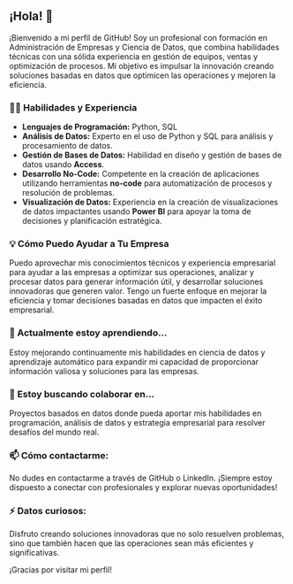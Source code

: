 ## ¡Hola! 👋

¡Bienvenido a mi perfil de GitHub! Soy un profesional con formación en Administración de Empresas y Ciencia de Datos, que combina habilidades técnicas con una sólida experiencia en gestión de equipos, ventas y optimización de procesos. Mi objetivo es impulsar la innovación creando soluciones basadas en datos que optimicen las operaciones y mejoren la eficiencia.

### 👨‍💻 Habilidades y Experiencia

- **Lenguajes de Programación:** Python, SQL
- **Análisis de Datos:** Experto en el uso de Python y SQL para análisis y procesamiento de datos.
- **Gestión de Bases de Datos:** Habilidad en diseño y gestión de bases de datos usando **Access**.
- **Desarrollo No-Code:** Competente en la creación de aplicaciones utilizando herramientas **no-code** para automatización de procesos y resolución de problemas.
- **Visualización de Datos:** Experiencia en la creación de visualizaciones de datos impactantes usando **Power BI** para apoyar la toma de decisiones y planificación estratégica.

### 💡 Cómo Puedo Ayudar a Tu Empresa

Puedo aprovechar mis conocimientos técnicos y experiencia empresarial para ayudar a las empresas a optimizar sus operaciones, analizar y procesar datos para generar información útil, y desarrollar soluciones innovadoras que generen valor. Tengo un fuerte enfoque en mejorar la eficiencia y tomar decisiones basadas en datos que impacten el éxito empresarial.

### 🌱 Actualmente estoy aprendiendo...
Estoy mejorando continuamente mis habilidades en ciencia de datos y aprendizaje automático para expandir mi capacidad de proporcionar información valiosa y soluciones para las empresas.

### 👯 Estoy buscando colaborar en...
Proyectos basados en datos donde pueda aportar mis habilidades en programación, análisis de datos y estrategia empresarial para resolver desafíos del mundo real.

### 📫 Cómo contactarme:
No dudes en contactarme a través de GitHub o LinkedIn. ¡Siempre estoy dispuesto a conectar con profesionales y explorar nuevas oportunidades!

### ⚡ Datos curiosos:
Disfruto creando soluciones innovadoras que no solo resuelven problemas, sino que también hacen que las operaciones sean más eficientes y significativas.

¡Gracias por visitar mi perfil!


